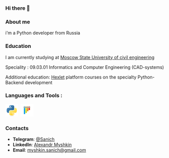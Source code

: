 ### Hi there 👋

### About me
 i'm a Python developer from Russia
 

### Education

I am currently studying at [Moscow State University of civil engineering](https://mgsu.ru/)

Speciality : 09.03.01 Informatics and Computer Engineering (CAD-systems)

Additional education: [Hexlet](https://ru.hexlet.io/) platform courses on the specialty Python-Backend development

### Languages and Tools :
<div>
  <img src="https://github.com/devicons/devicon/blob/master/icons/python/python-original.svg" title="Java" alt="Java" width="40" height="40"/>&nbsp;
  <img src="https://github.com/devicons/devicon/blob/master/icons/pytest/pytest-original.svg" title="React" alt="React" width="40" height="40"/>&nbsp;

</div>

### Contacts

* **Telegram**: [@Sanich](https://t.me/Sasnich)
* **LinkedIn**: [Alexandr Myshkin](https://www.linkedin.com/in/alexandr-myshkin-90ba26256)
* **Email**: myshkin.sanich@gmail.com

